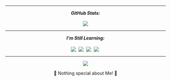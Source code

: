 <hr>
<p align = "center">
  <i><b>GitHub Stats:</b></i><br><br>
  <img src =https://streak-stats.demolab.com?user=eifal&theme=jolly&hide_border=true&border_radius=10 />


</p>
<hr>
<p align="center">
<i><b>I'm Still Learning:</b></i> 
  <br><br>
  <img align="center" src="https://img.shields.io/badge/python-3670A0?style=for-the-badge&logo=python&logoColor=ffdd54" />&nbsp;
  <img align="center" src="https://img.shields.io/badge/java-%23ED8B00.svg?style=for-the-badge&logo=openjdk&logoColor=white" />&nbsp;
  <img align="center" src="https://img.shields.io/badge/c++-%2300599C.svg?style=for-the-badge&logo=c%2B%2B&logoColor=white" />&nbsp;
  <img align="center" src="https://img.shields.io/badge/javascript-%23323330.svg?style=for-the-badge&logo=javascript&logoColor=%23F7DF1E" />&nbsp;

</p>

<hr>
<p align="center">
<a target="_blank"href="https://discordapp.com/users/888941811224150046/"><img src="https://img.shields.io/badge/Discord-%235865F2.svg?style=for-the-badge&logo=discord&logoColor=white" /></a>
</p>
<p align="center">💜 Nothing special about Me! 💜</p>
